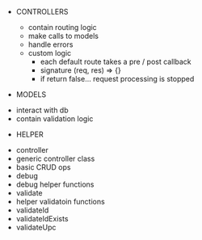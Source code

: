 
+ CONTROLLERS
    - contain routing logic
    - make calls to models
    - handle errors
    - custom logic
        - each default route takes a pre / post callback
        - signature (req, res) => {}
        - if return false... request processing is stopped

+ MODELS
 - interact with db
 - contain validation logic

+ HELPER
 - controller
  - generic controller class
  - basic CRUD ops
 - debug
  - debug helper functions
 - validate
  - helper validatoin functions
   - validateId
   - validateIdExists
   - validateUpc